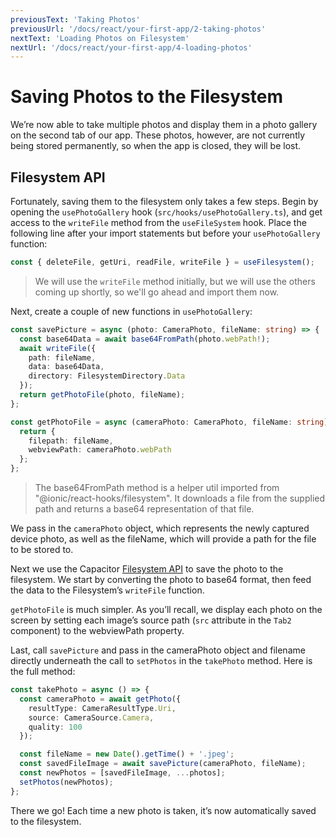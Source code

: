 ```yaml
---
previousText: 'Taking Photos'
previousUrl: '/docs/react/your-first-app/2-taking-photos'
nextText: 'Loading Photos on Filesystem'
nextUrl: '/docs/react/your-first-app/4-loading-photos'
---
```


# Saving Photos to the Filesystem

We’re now able to take multiple photos and display them in a photo gallery on the second tab of our app. These photos, however, are not currently being stored permanently, so when the app is closed, they will be lost.

## Filesystem API

Fortunately, saving them to the filesystem only takes a few steps. Begin by opening the `usePhotoGallery` hook (`src/hooks/usePhotoGallery.ts`), and get access to the `writeFile` method from the `useFileSystem` hook. Place the following line after your import statements but before your `usePhotoGallery` function:

```typescript
const { deleteFile, getUri, readFile, writeFile } = useFilesystem();
```

> We will use the `writeFile` method initially, but we will use the others coming up shortly, so we'll go ahead and import them now.

Next, create a couple of new functions in `usePhotoGallery`:

```typescript
const savePicture = async (photo: CameraPhoto, fileName: string) => {
  const base64Data = await base64FromPath(photo.webPath!);
  await writeFile({
    path: fileName,
    data: base64Data,
    directory: FilesystemDirectory.Data
  });
  return getPhotoFile(photo, fileName);
};

const getPhotoFile = async (cameraPhoto: CameraPhoto, fileName: string): Promise<Photo> => {
  return {
    filepath: fileName,
    webviewPath: cameraPhoto.webPath
  };
};
```

> The base64FromPath method is a helper util imported from "@ionic/react-hooks/filesystem". It downloads a file from the supplied path and returns a base64 representation of that file.

We pass in the `cameraPhoto` object, which represents the newly captured device photo, as well as the fileName, which will provide a path for the file to be stored to. 

Next we use the Capacitor [Filesystem API](https://capacitor.ionicframework.com/docs/apis/filesystem) to save the photo to the filesystem. We start by converting the photo to base64 format, then feed the data to the Filesystem’s `writeFile` function.

`getPhotoFile` is much simpler. As you’ll recall, we display each photo on the screen by setting each image’s source path (`src` attribute in the `Tab2` component) to the webviewPath property.

Last, call `savePicture` and pass in the cameraPhoto object and filename directly underneath the call to `setPhotos` in the `takePhoto` method. Here is the full method:

```typescript
const takePhoto = async () => {
  const cameraPhoto = await getPhoto({
    resultType: CameraResultType.Uri,
    source: CameraSource.Camera,
    quality: 100
  });

  const fileName = new Date().getTime() + '.jpeg';
  const savedFileImage = await savePicture(cameraPhoto, fileName);
  const newPhotos = [savedFileImage, ...photos];
  setPhotos(newPhotos);
};
```

There we go! Each time a new photo is taken, it’s now automatically saved to the filesystem.
